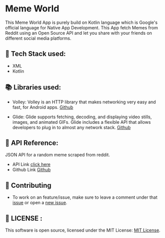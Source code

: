 

# Meme World


This Meme World App is purely build on Kotlin language which is Google's official language for Native App Development. This App fetch Memes from Reddit using an Open Source API and let you share with your friends on different social media platforms.


## 🔧 Tech Stack used:

* XML
* Kotlin

## 📚 Libraries used:

* Volley:
Volley is an HTTP library that makes networking very easy and fast, for Android apps.
[Github](https://github.com/google/volley)

* Glide:
Glide supports fetching, decoding, and displaying video stills, images, and animated GIFs. Glide includes a flexible API that allows developers to plug in to almost any network stack.
[Github](https://github.com/bumptech/glide)


## 📍 API Reference:
JSON API for a random meme scraped from reddit.
* API Link [click here](https://meme-api.herokuapp.com/gimme)
* Github Link [Github](https://github.com/D3vd/Meme_Api)



## 📖 Contributing


* To work on an feature/issue, make sure to leave a comment under that [issue](https://github.com/yash37158/MemeWorld/issues) or open a [new issue](https://github.com/yash37158/MemeWorld/issues/new).


## 🔐 LICENSE :
This software is open source, licensed under the MIT License: [MIT License](LICENSE).
